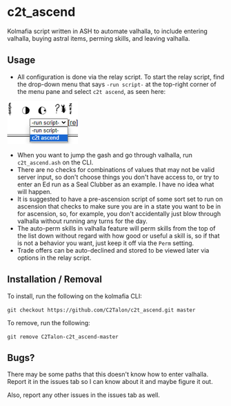 # c2t_ascend

Kolmafia script written in ASH to automate valhalla, to include entering valhalla, buying astral items, perming skills, and leaving valhalla.

## Usage

* All configuration is done via the relay script. To start the relay script, find the drop-down menu that says `-run script-` at the top-right corner of the menu pane and select `c2t ascend`, as seen here:

![relay script location](https://github.com/C2Talon/c2t_ascend/blob/master/relay_script_location.png)

* When you want to jump the gash and go through valhalla, run `c2t_ascend.ash` on the CLI.
* There are no checks for combinations of values that may not be valid server input, so don't choose things you don't have access to, or try to enter an Ed run as a Seal Clubber as an example. I have no idea what will happen.
* It is suggested to have a pre-ascension script of some sort set to run on ascension that checks to make sure you are in a state you want to be in for ascension, so, for example, you don't accidentally just blow through valhalla without running any turns for the day.
* The auto-perm skills in valhalla feature will perm skills from the top of the list down without regard with how good or useful a skill is, so if that is not a behavior you want, just keep it off via the `Perm` setting.
* Trade offers can be auto-declined and stored to be viewed later via options in the relay script.

## Installation / Removal

To install, run the following on the kolmafia CLI:

`git checkout https://github.com/C2Talon/c2t_ascend.git master`

To remove, run the following:

`git remove C2Talon-c2t_ascend-master`

## Bugs?

There may be some paths that this doesn't know how to enter valhalla. Report it in the issues tab so I can know about it and maybe figure it out.

Also, report any other issues in the issues tab as well.

